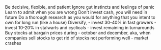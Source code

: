 Be decisive, flexible, and patient
Ignore gut instincts and feelings of panic
Learn to admit when you are wrong 
Don't invest cash, you will need in future
Do a thorough research as you would for anything that you intent to own for long run (like a house)
Diversify, 
	- invest 30-40% in fast growers
	- invest 10-20% in stalwarts and cyclicals
	- invest remaining in turnarounds
Buy stocks at bargain prices during
	- october and december, aka, when companies sell stocks to get rid of stocks not performing well
	- market crashes